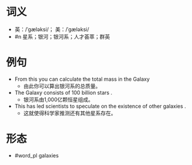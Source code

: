 # 词义
- 英：/ˈɡæləksi/； 美：/ˈɡæləksi/
- #n 星系；银河；银河系；人才荟萃；群英
# 例句
- From this you can calculate the total mass in the Galaxy
	- 由此你可以算出银河系的总质量。
- The Galaxy consists of 100 billion stars .
	- 银河系由1,000亿颗恒星组成。
- This has led scientists to speculate on the existence of other galaxies .
	- 这就使得科学家推测还有其他星系存在。
# 形态
- #word_pl galaxies
